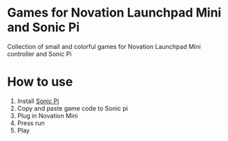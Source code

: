 # Games for Novation Launchpad Mini and Sonic Pi

Collection of small and colorful games for Novation Launchpad Mini controller and Sonic Pi

# How to use 

1. Install [Sonic Pi](https://sonic-pi.net/)
2. Copy and paste game code to Sonic pi
3. Plug in Novation Mini
4. Press run
5. Play

